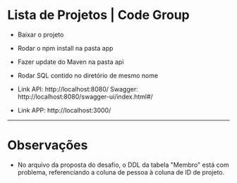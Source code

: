 # Lista de Projetos | Code Group

- Baixar o projeto

- Rodar o npm install na pasta app

- Fazer update do Maven na pasta api

- Rodar SQL contido no diretório de mesmo nome

- Link API: http://localhost:8080/
Swagger: http://localhost:8080/swagger-ui/index.html#/

- Link APP: http://localhost:3000/

---------------------------------------

# Observações

- No arquivo da proposta do desafio, o DDL da tabela "Membro" está com problema, referenciando a coluna de pessoa à coluna de ID de projeto.